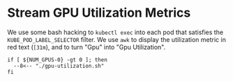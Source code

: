 # Stream GPU Utilization Metrics

We use some bash hacking to `kubectl exec` into each pod that
satisfies the `KUBE_POD_LABEL_SELECTOR` filter. We use `awk` to
display the utilization metric in red text (`[31m`), and to turn "Gpu"
into "Gpu Utilization".

```shell.async
if [ ${NUM_GPUS-0} -gt 0 ]; then
  --8<-- "./gpu-utilization.sh"
fi
```
